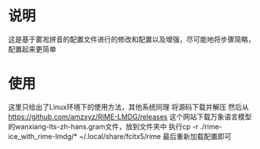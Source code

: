# 说明
这是基于雾凇拼音的配置文件进行的修改和配置以及增强，尽可能地将步骤简略，配置起来更简单
# 使用
这里只给出了Linux环境下的使用方法，其他系统同理
将源码下载并解压
然后从 https://github.com/amzxyz/RIME-LMDG/releases 这个网站下载万象语言模型的wanxiang-lts-zh-hans.gram文件，放到文件夹中
执行cp -r ./rime-ice_with_rime-lmdg/* ~/.local/share/fcitx5/rime
最后重新加载配置即可
